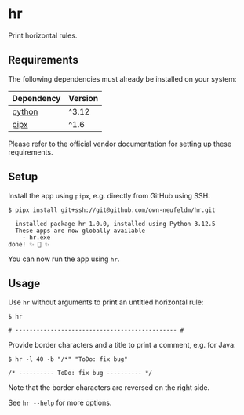 # hr

Print horizontal rules.

## Requirements

The following dependencies must already be installed on your system:

| Dependency                                  | Version |
| ------------------------------------------- | ------- |
| [python](https://www.python.org/downloads/) | ^3.12   |
| [pipx](https://pipx.pypa.io/stable/)        | ^1.6    |

Please refer to the official vendor documentation for setting up these requirements.

## Setup

Install the app using `pipx`, e.g. directly from GitHub using SSH:

```
$ pipx install git+ssh://git@github.com/own-neufeldm/hr.git

  installed package hr 1.0.0, installed using Python 3.12.5
  These apps are now globally available
    - hr.exe
done! ✨ 🌟 ✨
```

You can now run the app using `hr`.

## Usage

Use `hr` without arguments to print an untitled horizontal rule:

```
$ hr

# ---------------------------------------------- #
```

Provide border characters and a title to print a comment, e.g. for Java:

```
$ hr -l 40 -b "/*" "ToDo: fix bug"

/* ---------- ToDo: fix bug ---------- */
```

Note that the border characters are reversed on the right side.

See `hr --help` for more options.
